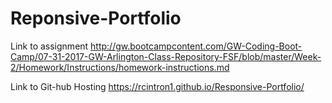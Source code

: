 Reponsive-Portfolio
=======
Link to assignment
http://gw.bootcampcontent.com/GW-Coding-Boot-Camp/07-31-2017-GW-Arlington-Class-Repository-FSF/blob/master/Week-2/Homework/Instructions/homework-instructions.md

Link to Git-hub Hosting
https://rcintron1.github.io/Responsive-Portfolio/

